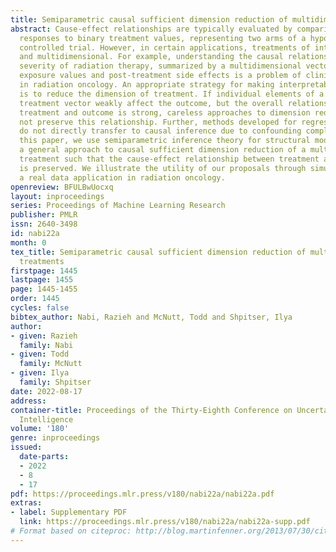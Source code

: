 ```yaml
---
title: Semiparametric causal sufficient dimension reduction of multidimensional treatments
abstract: Cause-effect relationships are typically evaluated by comparing outcome
  responses to binary treatment values, representing two arms of a hypothetical randomized
  controlled trial. However, in certain applications, treatments of interest are continuous
  and multidimensional. For example, understanding the causal relationship between
  severity of radiation therapy, summarized by a multidimensional vector of radiation
  exposure values and post-treatment side effects is a problem of clinical interest
  in radiation oncology. An appropriate strategy for making interpretable causal conclusions
  is to reduce the dimension of treatment. If individual elements of a multidimensional
  treatment vector weakly affect the outcome, but the overall relationship between
  treatment and outcome is strong, careless approaches to dimension reduction may
  not preserve this relationship. Further, methods developed for regression problems
  do not directly transfer to causal inference due to confounding complications. In
  this paper, we use semiparametric inference theory for structural models to give
  a general approach to causal sufficient dimension reduction of a multidimensional
  treatment such that the cause-effect relationship between treatment and outcome
  is preserved. We illustrate the utility of our proposals through simulations and
  a real data application in radiation oncology.
openreview: BFULBwUocxq
layout: inproceedings
series: Proceedings of Machine Learning Research
publisher: PMLR
issn: 2640-3498
id: nabi22a
month: 0
tex_title: Semiparametric causal sufficient dimension reduction of multidimensional
  treatments
firstpage: 1445
lastpage: 1455
page: 1445-1455
order: 1445
cycles: false
bibtex_author: Nabi, Razieh and McNutt, Todd and Shpitser, Ilya
author:
- given: Razieh
  family: Nabi
- given: Todd
  family: McNutt
- given: Ilya
  family: Shpitser
date: 2022-08-17
address:
container-title: Proceedings of the Thirty-Eighth Conference on Uncertainty in Artificial
  Intelligence
volume: '180'
genre: inproceedings
issued:
  date-parts:
  - 2022
  - 8
  - 17
pdf: https://proceedings.mlr.press/v180/nabi22a/nabi22a.pdf
extras:
- label: Supplementary PDF
  link: https://proceedings.mlr.press/v180/nabi22a/nabi22a-supp.pdf
# Format based on citeproc: http://blog.martinfenner.org/2013/07/30/citeproc-yaml-for-bibliographies/
---
```


